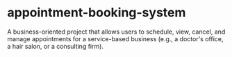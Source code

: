 # appointment-booking-system
A business-oriented project that allows users to schedule, view, cancel, and manage appointments for a service-based business (e.g., a doctor's office, a hair salon, or a consulting firm).
